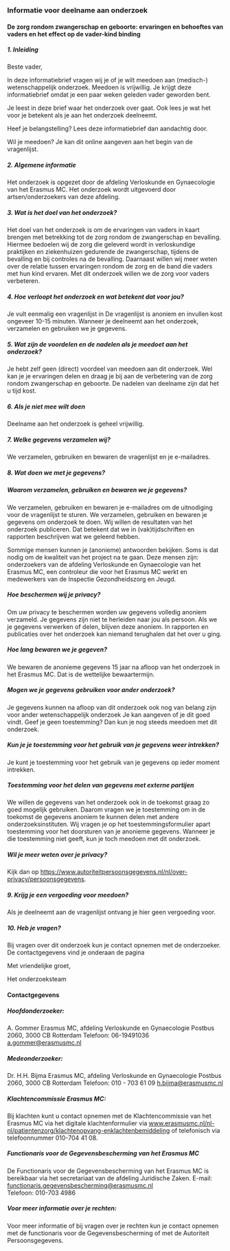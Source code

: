 ### Informatie voor deelname aan onderzoek

#### De zorg rondom zwangerschap en geboorte: ervaringen en behoeftes van vaders en het effect op de vader-kind binding

##### 1.	Inleiding

Beste vader,

In deze informatiebrief vragen wij je of je wilt meedoen aan (medisch-) wetenschappelijk onderzoek. Meedoen is vrijwillig. Je krijgt deze informatiebrief omdat je een paar weken geleden vader geworden bent. 

Je leest in deze brief waar het onderzoek over gaat. 
Ook lees je wat het voor je betekent als je aan het onderzoek deelneemt. 

Heef je belangstelling? Lees deze informatiebrief dan aandachtig door.

Wil je meedoen?
Je kan dit online aangeven aan het begin van de vragenlijst.

##### 2.	Algemene informatie
Het onderzoek is opgezet door de afdeling Verloskunde en Gynaecologie van het Erasmus MC.
Het onderzoek wordt uitgevoerd door artsen/onderzoekers van deze afdeling.

##### 3.	Wat is het doel van het onderzoek?
Het doel van het onderzoek is om de ervaringen van vaders in kaart brengen met betrekking tot de zorg rondom de zwangerschap en bevalling. Hiermee bedoelen wij de zorg die geleverd wordt in verloskundige praktijken en ziekenhuizen gedurende de zwangerschap, tijdens de bevalling en bij controles na de bevalling. Daarnaast willen wij meer weten over de relatie tussen ervaringen rondom de zorg en de band die vaders met hun kind ervaren. Met dit onderzoek willen we de zorg voor vaders verbeteren.

##### 4.	Hoe verloopt het onderzoek en wat betekent dat voor jou?
Je vult eenmalig een vragenlijst in De vragenlijst is anoniem en invullen kost ongeveer 10-15 minuten.
Wanneer je deelneemt aan het onderzoek, verzamelen en gebruiken we je gegevens. 

##### 5.	Wat zijn de voordelen en de nadelen als je meedoet aan het onderzoek?
Je hebt zelf geen (direct) voordeel van meedoen aan dit onderzoek. Wel kan je je ervaringen delen en draag je bij aan de verbetering van de zorg rondom zwangerschap en geboorte. De nadelen van deelname zijn dat het u tijd kost.

##### 6.	Als je niet mee wilt doen
Deelname aan het onderzoek is geheel vrijwillig. 

##### 7.	Welke gegevens verzamelen wij? 
We verzamelen, gebruiken en bewaren de vragenlijst en je e-mailadres. 

##### 8.	Wat doen we met je gegevens?
##### Waarom verzamelen, gebruiken en bewaren we je gegevens?
We verzamelen, gebruiken en bewaren je e-mailadres om de uitnodiging voor de vragenlijst te sturen. We verzamelen, gebruiken en bewaren je gegevens om onderzoek te doen.
Wij willen de resultaten van het onderzoek publiceren. Dat betekent dat we in (vak)tijdschriften en rapporten beschrijven wat we geleerd hebben. 

Sommige mensen kunnen je (anonieme) antwoorden bekijken. Soms is dat nodig om de kwaliteit van het project na te gaan. Deze mensen zijn: onderzoekers van de afdeling Verloskunde en Gynaecologie van het Erasmus MC, een controleur die voor het Erasmus MC werkt en medewerkers van de Inspectie Gezondheidszorg en Jeugd.

##### Hoe beschermen wij je privacy?
Om uw privacy te beschermen worden uw gegevens volledig anoniem verzameld. Je gegevens zijn niet te herleiden naar jou als persoon. Als we je gegevens verwerken of delen, blijven deze anoniem. In rapporten en publicaties over het onderzoek kan niemand terughalen dat het over u ging.

##### Hoe lang bewaren we je gegeven?
We bewaren de anonieme gegevens 15 jaar na afloop van het onderzoek in het Erasmus MC. Dat is de wettelijke bewaartermijn. 

##### Mogen we je gegevens gebruiken voor ander onderzoek? 
Je gegevens kunnen na afloop van dit onderzoek ook nog van belang zijn voor ander wetenschappelijk onderzoek Je kan aangeven of je dit goed vindt. Geef je geen toestemming? Dan kun je nog steeds meedoen met dit onderzoek.

##### Kun je je toestemming voor het gebruik van je gegevens weer intrekken?
Je kunt je toestemming voor het gebruik van je gegevens op ieder moment intrekken. 

##### Toestemming voor het delen van gegevens met externe partijen 
We willen de gegevens van het onderzoek ook in de toekomst graag zo goed mogelijk gebruiken. Daarom vragen we je toestemming om in de toekomst de gegevens anoniem te kunnen delen met andere onderzoeksinstituten. 
Wij vragen je op het toestemmingsformulier apart toestemming voor het doorsturen van je anonieme gegevens. Wanneer je die toestemming niet geeft, kun je toch meedoen met dit onderzoek. 

##### Wil je meer weten over je privacy?
Kijk dan op https://www.autoriteitpersoonsgegevens.nl/nl/over-privacy/persoonsgegevens. 

##### 9.	Krijg je een vergoeding voor meedoen?
Als je deelneemt aan de vragenlijst ontvang je hier geen vergoeding voor.

##### 10.	Heb je vragen?
Bij vragen over dit onderzoek kun je contact opnemen met de onderzoeker. De contactgegevens vind je onderaan de pagina


Met vriendelijke groet,


Het onderzoeksteam


#### Contactgegevens

##### Hoofdonderzoeker:
A. Gommer
Erasmus MC, afdeling Verloskunde en Gynaecologie 
Postbus 2060, 3000 CB Rotterdam 
Telefoon: 06-19491036 
a.gommer@erasmusmc.nl

##### Medeonderzoeker:
Dr. H.H. Bijma 
Erasmus MC, afdeling Verloskunde en Gynaecologie 
Postbus 2060, 3000 CB Rotterdam 
Telefoon: 010 - 703 61 09 
h.bijma@erasmusmc.nl  
 
##### Klachtencommissie Erasmus MC:  
Bij klachten kunt u contact opnemen met de Klachtencommissie van het Erasmus MC via het digitale klachtenformulier via www.erasmusmc.nl/nl-nl/patientenzorg/klachtenopvang-enklachtenbemiddeling of telefonisch via telefoonnummer 010-704 41 08. 

##### Functionaris voor de Gegevensbescherming van het Erasmus MC 
De Functionaris voor de Gegevensbescherming van het Erasmus MC is bereikbaar via het secretariaat van de afdeling Juridische Zaken. 
E-mail: functionaris.gegevensbescherming@erasmusmc.nl  
Telefoon: 010-703 4986 

##### Voor meer informatie over je rechten: 
Voor meer informatie of bij vragen over je rechten kun je contact opnemen met de functionaris voor de Gegevensbescherming of met de Autoriteit Persoonsgegevens.
